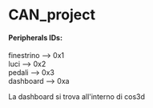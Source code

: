 # CAN_project
#### Peripherals IDs:
finestrino --> 0x1 <br/>
luci --> 0x2 <br/>
pedali --> 0x3 <br/>
dashboard --> 0xa <br/>

La dashboard si trova all'interno di cos3d
